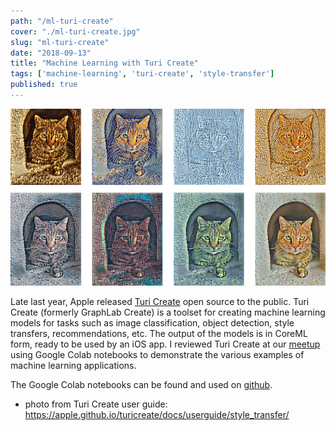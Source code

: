 ```yaml
---
path: "/ml-turi-create"
cover: "./ml-turi-create.jpg"
slug: "ml-turi-create"
date: "2018-09-13"
title: "Machine Learning with Turi Create"
tags: ['machine-learning', 'turi-create', 'style-transfer']
published: true
---
```


![ML Turi Create](ml-turi-create.jpg)

Late last year, Apple released <a href="https://github.com/apple/turicreate" target="_blank">Turi Create</a> open source to the public. Turi Create (formerly GraphLab Create) is a toolset for creating machine learning models for tasks such as image classification, object detection, style transfers, recommendations, etc. The output of the models is in CoreML form, ready to be used by an iOS app. I reviewed Turi Create at our <a href="https://www.meetup.com/Tech-Valley-Machine-Learning-and-AI/events/254281904/" target="_blank">meetup</a> using Google Colab notebooks to demonstrate the various examples of machine learning applications.

The Google Colab notebooks can be found and used on <a href="https://github.com/jagatfx/turicreate-colab" target="_blank">github</a>.

* photo from Turi Create user guide: <a href="https://apple.github.io/turicreate/docs/userguide/style_transfer/">https://apple.github.io/turicreate/docs/userguide/style_transfer/</a>
